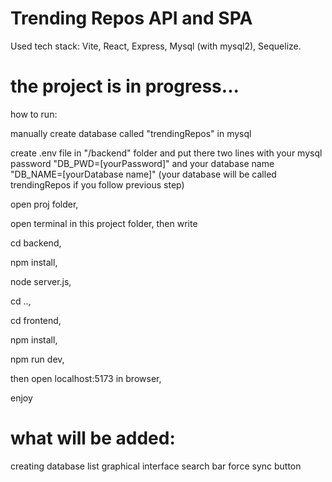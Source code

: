 # Trending Repos API and SPA

Used tech stack: Vite, React, Express, Mysql (with mysql2), Sequelize.

# the project is in progress...

how to run: 

manually create database called "trendingRepos" in mysql

create .env file in "/backend" folder and put there two lines with your mysql password "DB_PWD=[yourPassword]" and your database name "DB_NAME=[yourDatabase name]" (your database will be called trendingRepos if you follow previous step)

open proj folder,

open terminal in this project folder, then write

cd backend, 

npm install, 

node server.js, 

cd .., 

cd frontend, 

npm install, 

npm run dev, 

then open localhost:5173 in browser,

enjoy

# what will be added:

creating database list
graphical interface
search bar
force sync button